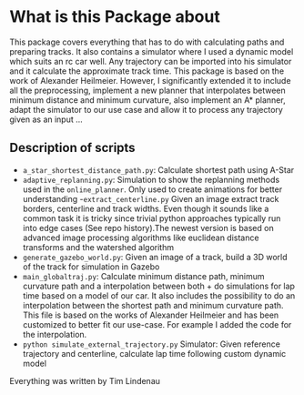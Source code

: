 # What is this Package about

This package covers everything that has to do with calculating paths and preparing tracks. It also contains a simulator where I used a dynamic model which suits an rc car well. Any trajectory can be imported into his simulator and it calculate the approximate track time. This package is based on the work of Alexander Heilmeier. However, I significantly extended it to include all the preprocessing, implement a new planner that interpolates between minimum distance and minimum curvature, also implement an A* planner, adapt the simulator to our use case and allow it to process any trajectory given as an input ... 

## Description of scripts
- `a_star_shortest_distance_path.py`: Calculate shortest path using A-Star
- `adaptive_replanning.py`: Simulation to show the replanning methods used in the `online_planner`. Only used to create animations for better understanding
-`extract_centerline.py` Given an image extract track borders, centerline and track widths. Even though it sounds like a common task it is tricky since trivial python approaches typically run into edge cases (See repo history).The newest version is based on advanced image processing algorithms like euclidean distance transforms and the watershed algorithm
- `generate_gazebo_world.py`: Given an image of a track, build a 3D world of the track for simulation in Gazebo
- `main_globaltraj.py`: Calculate minimum distance path, minimum curvature path and a interpolation between both + do simulations for lap time based on a model of our car. It also includes the possibility to do an interpolation between the shortest path and minimum curvature path. This file is based on the works of Alexander Heilmeier and has been customized to better fit our use-case. For example I added the code for the interpolation.
- `python simulate_external_trajectory.py` Simulator: Given reference trajectory and centerline, calculate lap time following custom dynamic model

Everything was written by Tim Lindenau
